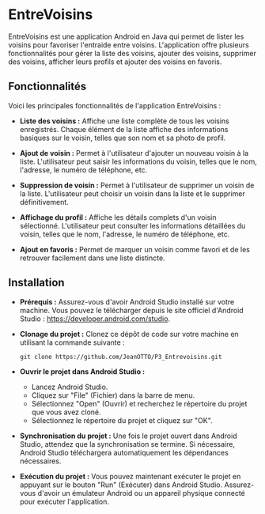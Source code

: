 # EntreVoisins

EntreVoisins est une application Android en Java qui permet de lister les voisins pour favoriser l'entraide entre voisins. L'application offre plusieurs fonctionnalités pour gérer la liste des voisins, ajouter des voisins, supprimer des voisins, afficher leurs profils et ajouter des voisins en favoris.


## Fonctionnalités
Voici les principales fonctionnalités de l'application EntreVoisins :

- **Liste des voisins :** Affiche une liste complète de tous les voisins enregistrés. Chaque élément de la liste affiche des informations basiques sur le voisin, telles que son nom et sa photo de profil.

- **Ajout de voisin :** Permet à l'utilisateur d'ajouter un nouveau voisin à la liste. L'utilisateur peut saisir les informations du voisin, telles que le nom, l'adresse, le numéro de téléphone, etc.

- **Suppression de voisin :** Permet à l'utilisateur de supprimer un voisin de la liste. L'utilisateur peut choisir un voisin dans la liste et le supprimer définitivement.

- **Affichage du profil :** Affiche les détails complets d'un voisin sélectionné. L'utilisateur peut consulter les informations détaillées du voisin, telles que le nom, l'adresse, le numéro de téléphone, etc.

- **Ajout en favoris :** Permet de marquer un voisin comme favori et de les retrouver facilement dans une liste distincte.


## Installation

- **Prérequis :** Assurez-vous d'avoir Android Studio installé sur votre machine. Vous pouvez le télécharger depuis le site officiel d'Android Studio : https://developer.android.com/studio.

- **Clonage du projet :** Clonez ce dépôt de code sur votre machine en utilisant la commande suivante :

  ```
  git clone https://github.com/JeanOTTO/P3_Entrevoisins.git
  ```

- **Ouvrir le projet dans Android Studio :**

  + Lancez Android Studio.
  + Cliquez sur "File" (Fichier) dans la barre de menu.
  + Sélectionnez "Open" (Ouvrir) et recherchez le répertoire du projet que vous avez cloné.
  + Sélectionnez le répertoire du projet et cliquez sur "OK".
   
- **Synchronisation du projet :** Une fois le projet ouvert dans Android Studio, attendez que la synchronisation se termine. Si nécessaire, Android Studio téléchargera automatiquement les dépendances nécessaires.

- **Exécution du projet :** Vous pouvez maintenant exécuter le projet en appuyant sur le bouton "Run" (Exécuter) dans Android Studio. Assurez-vous d'avoir un émulateur Android ou un appareil physique connecté pour exécuter l'application.
